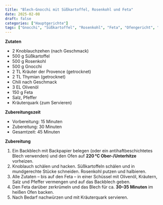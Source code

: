 ```yaml
---
title: "Blech-Gnocchi mit Süßkartoffel, Rosenkohl und Feta"
date: 2025-02-08
draft: false
categories: ["Hauptgerichte"]
tags: ["Gnocchi", "Süßkartoffel", "Rosenkohl", "Feta", "Ofengericht", "vegetarisch"]
---
```


<div class="container2col">

  <div class="zutaten">

  **Zutaten**  
  - 2 Knoblauchzehen (nach Geschmack) 
  - 500 g Süßkartoffel  
  - 500 g Rosenkohl  
  - 500 g Gnocchi  
  - 2 TL Kräuter der Provence (getrocknet)  
  - 2 TL Thymian (getrocknet)  
  - Chili nach Geschmack  
  - 3 EL Olivenöl  
  - 150 g Feta  
  - Salz, Pfeffer  
  - Kräuterquark (zum Servieren)  

  **Zubereitungszeit**  
  - Vorbereitung: 15 Minuten  
  - Zubereitung: 30 Minuten  
  - Gesamtzeit: 45 Minuten  

  </div>

  <div class="zubereitung">

  **Zubereitung**  
  1. Ein Backblech mit Backpapier belegen (oder ein antihaftbeschichtetes Blech verwenden) und den Ofen auf **220 °C Ober-/Unterhitze** vorheizen.  
  2. Knoblauch schälen und hacken. Süßkartoffeln schälen und in mundgerechte Stücke schneiden. Rosenkohl putzen und halbieren.  
  3. Alle Zutaten – bis auf den Feta – in einer Schüssel mit Olivenöl, Kräutern, Salz und Pfeffer vermengen und auf das Backblech geben.  
  4. Den Feta darüber zerkrümeln und das Blech für ca. **30–35 Minuten** im heißen Ofen backen.  
  5. Nach Bedarf nachwürzen und mit Kräuterquark servieren.  

  </div>

</div>
